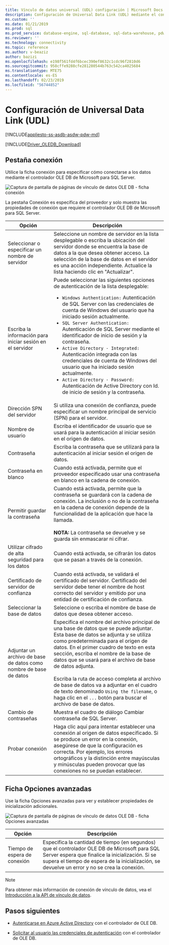 ```yaml
---
title: Vínculo de datos universal (UDL) configuración | Microsoft Docs
description: Configuración de Universal Data Link (UDL) mediante el controlador OLE DB de Microsoft para SQL Server
ms.custom: ''
ms.date: 01/21/2019
ms.prod: sql
ms.prod_service: database-engine, sql-database, sql-data-warehouse, pdw
ms.reviewer: ''
ms.technology: connectivity
ms.topic: reference
ms.author: v-beaziz
author: bazizi
ms.openlocfilehash: e198f561fd4f6bcec390ef8632c1cdc96f2810d6
ms.sourcegitcommit: 958cffe9288cfe281280544b763c542ca4025684
ms.translationtype: MTE75
ms.contentlocale: es-ES
ms.lasthandoff: 02/23/2019
ms.locfileid: "56744852"
---
```

# <a name="universal-data-link-udl-configuration"></a>Configuración de Universal Data Link (UDL)
[!INCLUDE[appliesto-ss-asdb-asdw-pdw-md](../../../includes/appliesto-ss-asdb-asdw-pdw-md.md)]

[!INCLUDE[Driver_OLEDB_Download](../../../includes/driver_oledb_download.md)]

## <a name="connection-tab"></a>Pestaña conexión
Utilice la ficha conexión para especificar cómo conectarse a los datos mediante el controlador OLE DB de Microsoft para SQL Server.

![Captura de pantalla de páginas de vínculo de datos OLE DB - ficha conexión](../media/data-link-pages-connection-tab.png)

La pestaña Conexión es específica del proveedor y solo muestra las propiedades de conexión que requiere el controlador OLE DB de Microsoft para SQL Server.

|Opción|Descripción|
|---   |---        |
|Seleccionar o especificar un nombre de servidor|Seleccione un nombre de servidor en la lista desplegable o escriba la ubicación del servidor donde se encuentra la base de datos a la que desea obtener acceso. La selección de la base de datos en el servidor es una acción independiente. Actualice la lista haciendo clic en "Actualizar".
|Escriba la información para iniciar sesión en el servidor|Puede seleccionar las siguientes opciones de autenticación de la lista desplegable: <ul><li>`Windows Authentication:` Autenticación de SQL Server con las credenciales de cuenta de Windows del usuario que ha iniciado sesión actualmente.</li><li>`SQL Server Authentication:` Autenticación de SQL Server mediante el identificador de inicio de sesión y la contraseña.</li><li>`Active Directory - Integrated:` Autenticación integrada con las credenciales de cuenta de Windows del usuario que ha iniciado sesión actualmente.</li><li>`Active Directory - Password:` Autenticación de Active Directory con Id. de inicio de sesión y la contraseña.</li></ul>|
|Dirección SPN del servidor|Si utiliza una conexión de confianza, puede especificar un nombre principal de servicio (SPN) para el servidor.|
|Nombre de usuario|Escriba el identificador de usuario que se usará para la autenticación al iniciar sesión en el origen de datos.|
|Contraseña|Escriba la contraseña que se utilizará para la autenticación al iniciar sesión el origen de datos.|
|Contraseña en blanco|Cuando está activada, permite que el proveedor especificado usar una contraseña en blanco en la cadena de conexión.|
|Permitir guardar la contraseña|Cuando está activada, permite que la contraseña se guardará con la cadena de conexión. La inclusión o no de la contraseña en la cadena de conexión depende de la funcionalidad de la aplicación que hace la llamada. <br/><br/>**NOTA:** La contraseña se devuelve y se guarda sin enmascarar ni cifrar.|
|Utilizar cifrado de alta seguridad para los datos|Cuando está activada, se cifrarán los datos que se pasan a través de la conexión.|
|Certificado de servidor de confianza|Cuando está activada, se validará el certificado del servidor. Certificado del servidor debe tener el nombre de host correcto del servidor y emitido por una entidad de certificación de confianza.|
|Seleccionar la base de datos|Seleccione o escriba el nombre de base de datos que desea obtener acceso.|
|Adjuntar un archivo de base de datos como nombre de base de datos|Especifica el nombre del archivo principal de una base de datos que se puede adjuntar. Esta base de datos se adjunta y se utiliza como predeterminada para el origen de datos. En el primer cuadro de texto en esta sección, escriba el nombre de la base de datos que se usará para el archivo de base de datos adjunta.<br/><br/>Escriba la ruta de acceso completa al archivo de base de datos va a adjuntar en el cuadro de texto denominado `Using the filename`, o haga clic en el `...` botón para buscar el archivo de base de datos.|
|Cambio de contraseñas|Muestra el cuadro de diálogo Cambiar contraseña de SQL Server. |
|Probar conexión|Haga clic aquí para intentar establecer una conexión al origen de datos especificado. Si se produce un error en la conexión, asegúrese de que la configuración es correcta. Por ejemplo, los errores ortográficos y la distinción entre mayúsculas y minúsculas pueden provocar que las conexiones no se puedan establecer.|

## <a name="advanced-tab"></a>Ficha Opciones avanzadas
Use la ficha Opciones avanzadas para ver y establecer propiedades de inicialización adicionales.

![Captura de pantalla de páginas de vínculo de datos OLE DB - ficha Opciones avanzadas](../media/data-link-pages-advanced-tab.png)

|Opción|Descripción|
|---   |---        |
| Tiempo de espera de conexión | Especifica la cantidad de tiempo (en segundos) que el controlador OLE DB de Microsoft para SQL Server espera que finalice la inicialización. Si se supera el tiempo de espera de la inicialización, se devuelve un error y no se crea la conexión.|


> [!NOTE]  
>  Para obtener más información de conexión de vínculo de datos, vea el [Introducción a la API de vínculo de datos](https://go.microsoft.com/fwlink/?linkid=2067432).

## <a name="next-steps"></a>Pasos siguientes
- [Autenticarse en Azure Active Directory](../features/using-azure-active-directory.md) con el controlador de OLE DB.

- [Solicitar al usuario las credenciales de autenticación](../help-topics/sql-server-login-dialog.md) con el controlador de OLE DB.